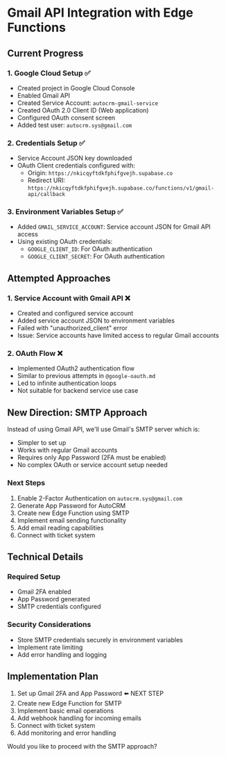 # Gmail API Integration with Edge Functions

## Current Progress

### 1. Google Cloud Setup ✅
- Created project in Google Cloud Console
- Enabled Gmail API
- Created Service Account: `autocrm-gmail-service`
- Created OAuth 2.0 Client ID (Web application)
- Configured OAuth consent screen
- Added test user: `autocrm.sys@gmail.com`

### 2. Credentials Setup ✅
- Service Account JSON key downloaded
- OAuth Client credentials configured with:
  - Origin: `https://nkicqyftdkfphifgvejh.supabase.co`
  - Redirect URI: `https://nkicqyftdkfphifgvejh.supabase.co/functions/v1/gmail-api/callback`

### 3. Environment Variables Setup ✅
- Added `GMAIL_SERVICE_ACCOUNT`: Service account JSON for Gmail API access
- Using existing OAuth credentials:
  - `GOOGLE_CLIENT_ID`: For OAuth authentication
  - `GOOGLE_CLIENT_SECRET`: For OAuth authentication

## Attempted Approaches

### 1. Service Account with Gmail API ❌
- Created and configured service account
- Added service account JSON to environment variables
- Failed with "unauthorized_client" error
- Issue: Service accounts have limited access to regular Gmail accounts

### 2. OAuth Flow ❌
- Implemented OAuth2 authentication flow
- Similar to previous attempts in `@google-oauth.md`
- Led to infinite authentication loops
- Not suitable for backend service use case

## New Direction: SMTP Approach

Instead of using Gmail API, we'll use Gmail's SMTP server which is:
- Simpler to set up
- Works with regular Gmail accounts
- Requires only App Password (2FA must be enabled)
- No complex OAuth or service account setup needed

### Next Steps

1. Enable 2-Factor Authentication on `autocrm.sys@gmail.com`
2. Generate App Password for AutoCRM
3. Create new Edge Function using SMTP
4. Implement email sending functionality
5. Add email reading capabilities
6. Connect with ticket system

## Technical Details

### Required Setup
- Gmail 2FA enabled
- App Password generated
- SMTP credentials configured

### Security Considerations
- Store SMTP credentials securely in environment variables
- Implement rate limiting
- Add error handling and logging

## Implementation Plan

1. Set up Gmail 2FA and App Password ⬅️ NEXT STEP
2. Create new Edge Function for SMTP
3. Implement basic email operations
4. Add webhook handling for incoming emails
5. Connect with ticket system
6. Add monitoring and error handling

Would you like to proceed with the SMTP approach? 